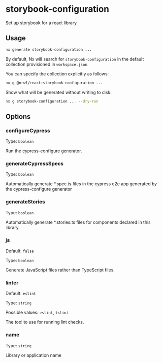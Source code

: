 # storybook-configuration

Set up storybook for a react library

## Usage

```bash
nx generate storybook-configuration ...
```

By default, Nx will search for `storybook-configuration` in the default collection provisioned in `workspace.json`.

You can specify the collection explicitly as follows:

```bash
nx g @nrwl/react:storybook-configuration ...
```

Show what will be generated without writing to disk:

```bash
nx g storybook-configuration ... --dry-run
```

## Options

### configureCypress

Type: `boolean`

Run the cypress-configure generator.

### generateCypressSpecs

Type: `boolean`

Automatically generate \*.spec.ts files in the cypress e2e app generated by the cypress-configure generator

### generateStories

Type: `boolean`

Automatically generate \*.stories.ts files for components declared in this library.

### js

Default: `false`

Type: `boolean`

Generate JavaScript files rather than TypeScript files.

### linter

Default: `eslint`

Type: `string`

Possible values: `eslint`, `tslint`

The tool to use for running lint checks.

### name

Type: `string`

Library or application name
